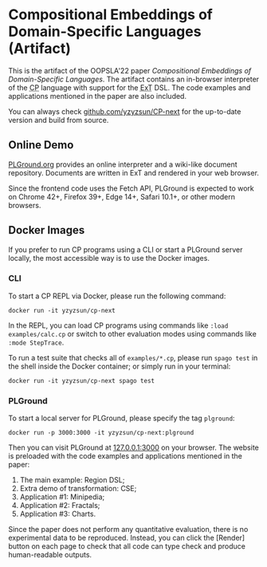 # Compositional Embeddings of Domain-Specific Languages (Artifact)

This is the artifact of the OOPSLA'22 paper *Compositional Embeddings of Domain-Specific Languages*. The artifact contains an in-browser interpreter of the <abbr title="Compositional Programming">CP</abbr> language with support for the <abbr title="Extensible Typesetting">ExT</abbr> DSL. The code examples and applications mentioned in the paper are also included.

You can always check [github.com/yzyzsun/CP-next](https://github.com/yzyzsun/CP-next) for the up-to-date version and build from source.

## Online Demo

[PLGround.org](https://plground.org) provides an online interpreter and a wiki-like document repository. Documents are written in ExT and rendered in your web browser.

Since the frontend code uses the Fetch API, PLGround is expected to work on Chrome 42+, Firefox 39+, Edge 14+, Safari 10.1+, or other modern browsers.

## Docker Images

If you prefer to run CP programs using a CLI or start a PLGround server locally, the most accessible way is to use the Docker images.

### CLI

To start a CP REPL via Docker, please run the following command:

```
docker run -it yzyzsun/cp-next
```

In the REPL, you can load CP programs using commands like `:load examples/calc.cp` or switch to other evaluation modes using commands like `:mode StepTrace`.

To run a test suite that checks all of `examples/*.cp`, please run `spago test` in the shell inside the Docker container; or simply run in your terminal:

```
docker run -it yzyzsun/cp-next spago test
```

### PLGround

To start a local server for PLGround, please specify the tag `plground`:

```
docker run -p 3000:3000 -it yzyzsun/cp-next:plground
```

Then you can visit PLGround at [127.0.0.1:3000](http://127.0.0.1:3000) on your browser. The website is preloaded with the code examples and applications mentioned in the paper:

1. The main example: Region DSL;
2. Extra demo of transformation: CSE;
3. Application #1: Minipedia;
4. Application #2: Fractals;
5. Application #3: Charts.

Since the paper does not perform any quantitative evaluation, there is no experimental data to be reproduced. Instead, you can click the [Render] button on each page to check that all code can type check and produce human-readable outputs.
